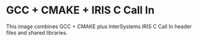 # GCC + CMAKE + IRIS C Call In

This image combines GCC + CMAKE plus InterSystems IRIS C Call In header files and shared libraries.